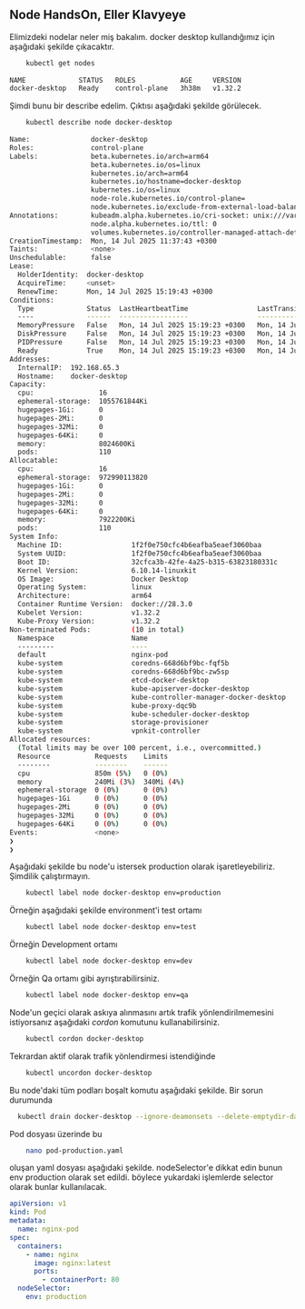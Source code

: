 ## Node HandsOn, Eller Klavyeye

Elimizdeki nodelar neler miş bakalım.
docker desktop kullandığımız için aşağıdaki şekilde çıkacaktır.

```bash
    kubectl get nodes
    
NAME             STATUS   ROLES           AGE     VERSION
docker-desktop   Ready    control-plane   3h38m   v1.32.2

```

Şimdi bunu bir describe edelim. Çıktısı aşağıdaki şekilde görülecek.

```bash
    kubectl describe node docker-desktop
    
Name:               docker-desktop
Roles:              control-plane
Labels:             beta.kubernetes.io/arch=arm64
                    beta.kubernetes.io/os=linux
                    kubernetes.io/arch=arm64
                    kubernetes.io/hostname=docker-desktop
                    kubernetes.io/os=linux
                    node-role.kubernetes.io/control-plane=
                    node.kubernetes.io/exclude-from-external-load-balancers=
Annotations:        kubeadm.alpha.kubernetes.io/cri-socket: unix:///var/run/cri-dockerd.sock
                    node.alpha.kubernetes.io/ttl: 0
                    volumes.kubernetes.io/controller-managed-attach-detach: true
CreationTimestamp:  Mon, 14 Jul 2025 11:37:43 +0300
Taints:             <none>
Unschedulable:      false
Lease:
  HolderIdentity:  docker-desktop
  AcquireTime:     <unset>
  RenewTime:       Mon, 14 Jul 2025 15:19:43 +0300
Conditions:
  Type             Status  LastHeartbeatTime                 LastTransitionTime                Reason                       Message
  ----             ------  -----------------                 ------------------                ------                       -------
  MemoryPressure   False   Mon, 14 Jul 2025 15:19:23 +0300   Mon, 14 Jul 2025 11:37:42 +0300   KubeletHasSufficientMemory   kubelet has sufficient memory available
  DiskPressure     False   Mon, 14 Jul 2025 15:19:23 +0300   Mon, 14 Jul 2025 11:37:42 +0300   KubeletHasNoDiskPressure     kubelet has no disk pressure
  PIDPressure      False   Mon, 14 Jul 2025 15:19:23 +0300   Mon, 14 Jul 2025 11:37:42 +0300   KubeletHasSufficientPID      kubelet has sufficient PID available
  Ready            True    Mon, 14 Jul 2025 15:19:23 +0300   Mon, 14 Jul 2025 11:37:43 +0300   KubeletReady                 kubelet is posting ready status
Addresses:
  InternalIP:  192.168.65.3
  Hostname:    docker-desktop
Capacity:
  cpu:                16
  ephemeral-storage:  1055761844Ki
  hugepages-1Gi:      0
  hugepages-2Mi:      0
  hugepages-32Mi:     0
  hugepages-64Ki:     0
  memory:             8024600Ki
  pods:               110
Allocatable:
  cpu:                16
  ephemeral-storage:  972990113820
  hugepages-1Gi:      0
  hugepages-2Mi:      0
  hugepages-32Mi:     0
  hugepages-64Ki:     0
  memory:             7922200Ki
  pods:               110
System Info:
  Machine ID:                 1f2f0e750cfc4b6eafba5eaef3060baa
  System UUID:                1f2f0e750cfc4b6eafba5eaef3060baa
  Boot ID:                    32cfca3b-42fe-4a25-b315-63823180331c
  Kernel Version:             6.10.14-linuxkit
  OS Image:                   Docker Desktop
  Operating System:           linux
  Architecture:               arm64
  Container Runtime Version:  docker://28.3.0
  Kubelet Version:            v1.32.2
  Kube-Proxy Version:         v1.32.2
Non-terminated Pods:          (10 in total)
  Namespace                   Name                                      CPU Requests  CPU Limits  Memory Requests  Memory Limits  Age
  ---------                   ----                                      ------------  ----------  ---------------  -------------  ---
  default                     nginx-pod                                 0 (0%)        0 (0%)      0 (0%)           0 (0%)         91m
  kube-system                 coredns-668d6bf9bc-fqf5b                  100m (0%)     0 (0%)      70Mi (0%)        170Mi (2%)     3h41m
  kube-system                 coredns-668d6bf9bc-zw5sp                  100m (0%)     0 (0%)      70Mi (0%)        170Mi (2%)     3h41m
  kube-system                 etcd-docker-desktop                       100m (0%)     0 (0%)      100Mi (1%)       0 (0%)         3h41m
  kube-system                 kube-apiserver-docker-desktop             250m (1%)     0 (0%)      0 (0%)           0 (0%)         3h41m
  kube-system                 kube-controller-manager-docker-desktop    200m (1%)     0 (0%)      0 (0%)           0 (0%)         3h41m
  kube-system                 kube-proxy-dqc9b                          0 (0%)        0 (0%)      0 (0%)           0 (0%)         3h41m
  kube-system                 kube-scheduler-docker-desktop             100m (0%)     0 (0%)      0 (0%)           0 (0%)         3h42m
  kube-system                 storage-provisioner                       0 (0%)        0 (0%)      0 (0%)           0 (0%)         3h41m
  kube-system                 vpnkit-controller                         0 (0%)        0 (0%)      0 (0%)           0 (0%)         3h41m
Allocated resources:
  (Total limits may be over 100 percent, i.e., overcommitted.)
  Resource           Requests    Limits
  --------           --------    ------
  cpu                850m (5%)   0 (0%)
  memory             240Mi (3%)  340Mi (4%)
  ephemeral-storage  0 (0%)      0 (0%)
  hugepages-1Gi      0 (0%)      0 (0%)
  hugepages-2Mi      0 (0%)      0 (0%)
  hugepages-32Mi     0 (0%)      0 (0%)
  hugepages-64Ki     0 (0%)      0 (0%)
Events:              <none>
❯ 
❯ 

```

Aşağıdaki şekilde bu node'u istersek production olarak işaretleyebiliriz. Şimdilik çalıştırmayın.

```bash
    kubectl label node docker-desktop env=production
```

Örneğin aşağıdaki şekilde environment'i test ortamı

```bash
    kubectl label node docker-desktop env=test
```

Örneğin Development ortamı

```bash
    kubectl label node docker-desktop env=dev
```

Örneğin Qa ortamı gibi ayrıştırabilirsiniz.

```bash
    kubectl label node docker-desktop env=qa
```

Node'un geçici olarak askıya alınmasını artık trafik yönlendirilmemesini istiyorsanız aşağıdaki *cordon* komutunu
kullanabilirsiniz.

```bash
    kubectl cordon docker-desktop
```

Tekrardan aktif olarak trafik yönlendirmesi istendiğinde

```bash
    kubectl uncordon docker-desktop
```

Bu node'daki tüm podları boşalt komutu aşağıdaki şekilde. Bir sorun durumunda

```bash
  kubectl drain docker-desktop --ignore-deamonsets --delete-emptydir-data
```

Pod dosyası üzerinde bu

```bash
    nano pod-production.yaml
```

oluşan yaml dosyası aşağıdaki şekilde. nodeSelector'e dikkat edin bunun env production olarak set edildi. böylece
yukardaki işlemlerde selector olarak bunlar kullanılacak.

```yaml
apiVersion: v1
kind: Pod
metadata:
  name: nginx-pod
spec:
  containers:
    - name: nginx
      image: nginx:latest
      ports:
        - containerPort: 80
  nodeSelector:
    env: production
```